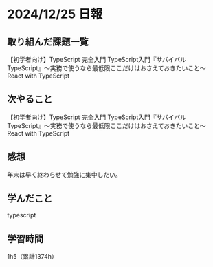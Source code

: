 # 2024/12/25 日報
## 取り組んだ課題一覧
【初学者向け】TypeScript 完全入門
TypeScript入門『サバイバルTypeScript』〜実務で使うなら最低限ここだけはおさえておきたいこと〜
React with TypeScript

## 次やること
【初学者向け】TypeScript 完全入門
TypeScript入門『サバイバルTypeScript』〜実務で使うなら最低限ここだけはおさえておきたいこと〜
React with TypeScript

## 感想
年末は早く終わらせて勉強に集中したい。


## 学んだこと
typescript


## 学習時間
1h5（累計1374h）
